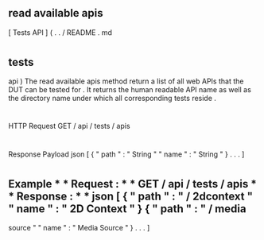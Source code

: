 #
read
available
apis
-
[
Tests
API
]
(
.
.
/
README
.
md
#
tests
-
api
)
The
read
available
apis
method
return
a
list
of
all
web
APIs
that
the
DUT
can
be
tested
for
.
It
returns
the
human
readable
API
name
as
well
as
the
directory
name
under
which
all
corresponding
tests
reside
.
#
#
HTTP
Request
GET
/
api
/
tests
/
apis
#
#
Response
Payload
json
[
{
"
path
"
:
"
String
"
"
name
"
:
"
String
"
}
.
.
.
]
#
#
Example
*
*
Request
:
*
*
GET
/
api
/
tests
/
apis
*
*
Response
:
*
*
json
[
{
"
path
"
:
"
/
2dcontext
"
"
name
"
:
"
2D
Context
"
}
{
"
path
"
:
"
/
media
-
source
"
"
name
"
:
"
Media
Source
"
}
.
.
.
]
